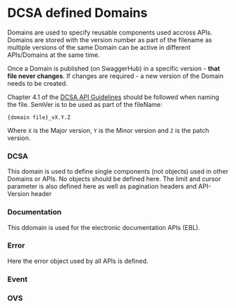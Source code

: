 # DCSA defined Domains
Domains are used to specify reusable components used accross APIs.
Domains are stored with the version number as part of the filename as multiple versions of the same Domain can be active in different APIs/Domains at the same time.

Once a Domain is published (on SwaggerHub) in a specific version - **that file never changes**. If changes are required - a new version of the Domain needs to be created.

Chapter 4.1 of the [DCSA API Guidelines](https://dcsa.org/wp-content/uploads/2020/09/20200921-DCSA-API-Design-Principles-1.0.pdf) should be followed when naming the file. SemVer is to be used as part of the fileName:

`{domain file}_vX.Y.Z`

Where `X` is the Major version, `Y` is the Minor version and `Z` is the patch version.

### DCSA
This domain is used to define single components (not objects) used in other Domains or APIs. No objects should be defined here.
The limit and cursor parameter is also defined here as well as pagination headers and API-Version header

### Documentation
This ddomain is used for the electronic documentation APIs (EBL).

### Error
Here the error object used by all APIs is defined.

### Event


### OVS
